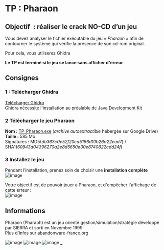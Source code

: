 # TP : Pharaon

## Objectif  : **réaliser le crack NO-CD d’un jeu**

Vous devez analyser le fichier exécutable du jeu « _Pharaon_ » afin de contourner le système qui vérifie la présence de son cd-rom original.

Pour cela, vous utiliserez Ghidra

**Le TP est terminé si le jeu se lance sans afficher d'erreur**



## Consignes 

### 1 : Télécharger Ghidra<br/>
[Télécharger Ghidra](https://github.com/NationalSecurityAgency/ghidra/releases) <br/>
Ghidra nécessite l'installation au préalable de [Java Development Kit](https://www.oracle.com/java/technologies/downloads/#jdk22-windows) <br/>


### 2 Télécharger le jeu Pharaon<br/>

**Nom :** [TP_Pharaon.exe](https://drive.google.com/drive/folders/1lJRqEgRI_RapDsxaIV3l5ztNp-FzMzfc?usp=sharing) (_archive autoextractible_ hébergée sur Google Drive)<br/>
**Taille :** 585 Mo<br/>
Signatures : MD5(_db363c0e52f20ca5166d10b26a22ead7_) / SHA1(_60943d04396270a2e8d6650e30e8740822cdd24f_)<br/>

### 3 Installez le jeu <br/>
Pendant l'installation, prenez soin de choisir une **installation complète**<br/>
![image](https://github.com/artafak/Pharaon_no-cd/assets/38442391/6d33aa23-5609-4809-a77c-95a1d9fdb5ee) <br/>


Votre objectif est de pouvoir jouer à Pharaon, et d'empêcher l'affichage de cette erreur :<br/>
![image](https://github.com/artafak/TP-Reverse/assets/38442391/fc1e4083-2f47-4476-a18e-4d87e28da6ee)<br/>



## Informations
Pharaon (Pharaoh) est un jeu orienté gestion/simulation/stratégie développé par SIERRA et sorti en Novembre 1999<br/>
Plus d'infos sur [abandonware-france.org](https://www.abandonware-france.org/ltf_abandon/ltf_jeu.php?id=1827&fic=liens) <br/>




![image](https://github.com/artafak/TP-Reverse/assets/38442391/38eb2c52-0ca1-40dd-8ee8-582172b8550f)
 ![image](https://github.com/artafak/TP-Reverse/assets/38442391/29d382c1-03bb-479f-b6b5-4ac9690d9e46) ![image](https://github.com/artafak/TP-Reverse/assets/38442391/c401cb24-d7e8-41e2-9adc-00eef418124f) [_](https://drive.google.com/drive/u/1/folders/1CdQc7cjSkXrS4f1OvvwN74JyUVe3iskb)

